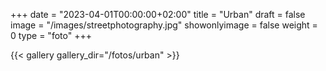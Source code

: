 +++
date = "2023-04-01T00:00:00+02:00"
title = "Urban"
draft = false
image = "/images/streetphotography.jpg"
showonlyimage = false
weight = 0
type = "foto"
+++

{{< gallery gallery_dir="/fotos/urban" >}}

